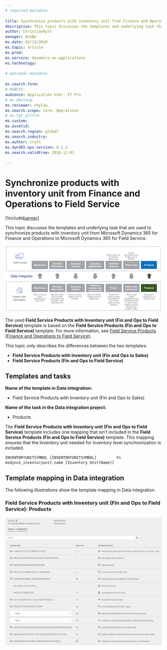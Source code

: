 ```yaml
---
# required metadata

title: Synchronize products with inventory unit from Finance and Operations to Field Service
description: This topic discusses the templates and underlying task that are used to synchronize products with inventory unit from Microsoft Dynamics 365 for Finance and Operations to Microsoft Dynamics 365 for Field Service.
author: ChristianRytt
manager: AnnBe
ms.date: 03/13/2019
ms.topic: article
ms.prod: 
ms.service: dynamics-ax-applications
ms.technology: 

# optional metadata

ms.search.form: 
# ROBOTS: 
audience: Application User, IT Pro
# ms.devlang: 
ms.reviewer: shylaw
ms.search.scope: Core, Operations
# ms.tgt_pltfrm: 
ms.custom: 
ms.assetid: 
ms.search.region: global
ms.search.industry: 
ms.author: crytt
ms.dyn365.ops.version: 8.1.3 
ms.search.validFrom: 2018-12-01

---
```


# Synchronize products with inventory unit from Finance and Operations to Field Service

[!include[banner](../includes/banner.md)]

This topic discusses the templates and underlying task that are used to synchronize products with inventory unit from Microsoft Dynamics 365 for Finance and Operations to Microsoft Dynamics 365 for Field Service.

[![Synchronization of business processes between Finance and Operations and Field Service](./media/FSProductsOW.png)](./media/FSProductsOW.png)

The used **Field Service Products with Inventory unit (Fin and Ops to Field Service)** template is based on the **Field Service Products (Fin and Ops to Field Service)** template. For more information, see [Field Service Products (Finance and Operations to Field Service)](field-service-product.md).

This topic only describes the differences between the two templates: 
- **Field Service Products with Inventory unit (Fin and Ops to Sales)**
- **Field Service Products (Fin and Ops to Field Service)** 

## Templates and tasks

**Name of the template in Data integration:**

- Field Service Products with Inventory unit (Fin and Ops to Sales)

**Name of the task in the Data integration project:**

- Products

The **Field Service Products with Inventory unit (Fin and Ops to Field Service)** template includes one mapping that isn't included in the **Field Service Products (Fin and Ops to Field Service)** template. This mapping ensures that the Inventory unit needed for inventory level synchronization is included.

```
INVENTORYUNITSYMBOL [INVENTORYUNITSYMBOL]         Fn        msdynce_inventoryunit.name [Inventory Unit(Name)] 
```

## Template mapping in Data integration

The following illustrations show the template mapping in Data integration.

### Field Service Products with Inventory unit (Fin and Ops to Field Service): Products

[![Template mapping in Data integration](./media/FSProduct1.png)](./media/FSProduct1.png)

